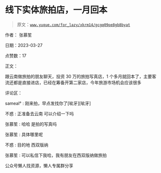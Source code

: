 # 线下实体旅拍店，一月回本

> 原文：[`www.yuque.com/for_lazy/xkrm14/gcgq09pe8gb8byat`](https://www.yuque.com/for_lazy/xkrm14/gcgq09pe8gb8byat)



作者： 张慕笙



日期：2023-03-27



点赞数：17

<ne-hole id="ud6cb583c" data-lake-id="ud6cb583c">

正文：



跟云南做旅拍的朋友聊天，投资 30 万的旅拍写真店，1 个多月就回本了，主要客流还都是直接进店，已经在筹备开第二家店，今年旅游市场机会应该很多

<ne-hole id="ue0e957a8" data-lake-id="ue0e957a8">

评论区：



sameal° : 刚来拍，早点发找你了[呲牙][呲牙]



不惑 : 正准备去云南 可以介绍一下吗



张慕笙 : 哈哈 是拍的写真吗



张慕笙 : 具体哪里呢



不惑 : 目的地 西双版纳



张慕笙 : 可以私信下我哈，我有朋友在西双版纳做旅拍

<ne-hole id="u8f0fcf25" data-lake-id="u8f0fcf25">

公众号懒人找资源，懒人专属群分享

</ne-hole></ne-hole></ne-hole>